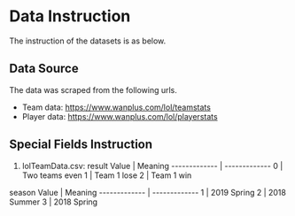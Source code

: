 # Data Instruction
The instruction of the datasets is as below.

## Data Source
The data was scraped from the following urls.
* Team data: https://www.wanplus.com/lol/teamstats
* Player data: https://www.wanplus.com/lol/playerstats

## Special Fields Instruction
1. lolTeamData.csv:
result
Value           | Meaning
------------- | -------------
0                 | Two teams even
1                 | Team 1 lose
2                 | Team 1 win

season
Value           | Meaning
------------- | -------------
1                 | 2019 Spring
2                 | 2018 Summer
3                 | 2018 Spring


